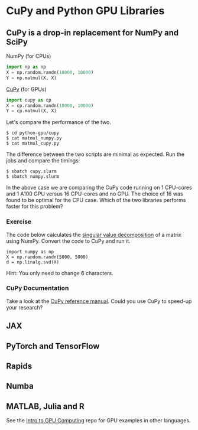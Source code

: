 # CuPy and Python GPU Libraries

## CuPy is a drop-in replacement for NumPy and SciPy

NumPy (for CPUs)

```python
import np as np
X = np.random.randn(10000, 10000)
Y = np.matmul(X, X)
```

[CuPy](https://docs.cupy.dev/en/stable/index.html) (for GPUs)

```python
import cupy as cp
X = cp.random.randn(10000, 10000)
Y = cp.matmul(X, X)
```

Let's compare the performance of the two.

```
$ cd python-gpu/cupy
$ cat matmul_numpy.py
$ cat matmul_cupy.py
```

The difference between the two scripts are minimal as expected. Run the jobs and compare the timings:

```
$ sbatch cupy.slurm
$ sbatch numpy.slurm
```

In the above case we are comparing the CuPy code running on 1 CPU-cores and 1 A100 GPU versus 16 CPU-cores and no GPU. The choice of 16 was found to be optimal for the CPU case. Which of the two libraries performs faster for this problem?

### Exercise

The code below calculates the [singular value decomposition](https://en.wikipedia.org/wiki/Singular_value_decomposition) of a matrix using NumPy. Convert the code to CuPy and run it.

```
import numpy as np
X = np.random.randn(5000, 5000)
d = np.linalg.svd(X)
```

Hint: You only need to change 6 characters.

### CuPy Documentation

Take a look at the [CuPy reference manual](https://docs.cupy.dev/en/stable/reference/index.html). Could you use CuPy to speed-up your research?

## JAX


## PyTorch and TensorFlow


## Rapids


## Numba


## MATLAB, Julia and R

See the [Intro to GPU Computing](https://github.com/PrincetonUniversity/gpu_programming_intro) repo for GPU examples in other languages.
